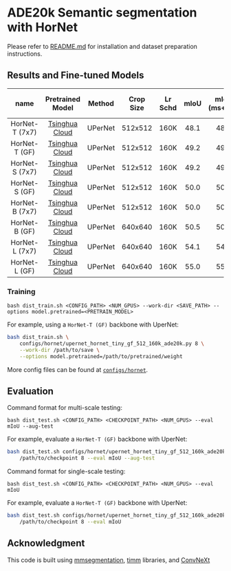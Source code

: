 # ADE20k Semantic segmentation with HorNet

 Please refer to [README.md](https://github.com/facebookresearch/ConvNeXt/tree/main/semantic_segmentation) for installation and dataset preparation instructions.

## Results and Fine-tuned Models

| name | Pretrained Model | Method | Crop Size | Lr Schd | mIoU | mIoU (ms+flip) | #params | FLOPs | Fine-tuned Model |
|:---:|:---:|:---:|:---:| :---:|:---:|:---:|:---:| :---:|:---:|
| HorNet-T (7x7) | [Tsinghua Cloud](https://cloud.tsinghua.edu.cn/f/1ca970586c6043709a3f/?dl=1) | UPerNet | 512x512 | 160K | 48.1 | 48.9 | 52M | 926G | [Tsinghua Cloud](https://cloud.tsinghua.edu.cn/f/55136f1d57074dcb894e/?dl=1) |
| HorNet-T (GF) | [Tsinghua Cloud](https://cloud.tsinghua.edu.cn/f/511faad0bde94dfcaa54/?dl=1) | UPerNet | 512x512 | 160K | 49.2 | 49.3 | 55M | 924G | [Tsinghua Cloud](https://cloud.tsinghua.edu.cn/f/5e1a6d01cd824f3b95f4/?dl=1) |
| HorNet-S (7x7) | [Tsinghua Cloud](https://cloud.tsinghua.edu.cn/f/46422799db2941f7b684/?dl=1) | UPerNet | 512x512 | 160K | 49.2 | 49.8 | 81M | 1030G | [Tsinghua Cloud](https://cloud.tsinghua.edu.cn/f/75aca9a8a67b4fd591ca/?dl=1) |
| HorNet-S (GF) | [Tsinghua Cloud](https://cloud.tsinghua.edu.cn/f/8405c984bf084d2ba85a/?dl=1) | UPerNet | 512x512 | 160K | 50.0 | 50.5 | 85M | 1027G | [Tsinghua Cloud](https://cloud.tsinghua.edu.cn/f/3e426d1b6f994907bb2c/?dl=1) |
| HorNet-B (7x7) | [Tsinghua Cloud](https://cloud.tsinghua.edu.cn/f/5c86cb3d655d4c17a959/?dl=1) | UPerNet | 512x512 | 160K | 50.0 | 50.5 | 121M | 1174G | [Tsinghua Cloud](https://cloud.tsinghua.edu.cn/f/543c70ce127440879374/?dl=1) |
| HorNet-B (GF) | [Tsinghua Cloud](https://cloud.tsinghua.edu.cn/f/6c84935e63b547f383fb/?dl=1) | UPerNet | 640x640 | 160K | 50.5 | 50.9 | 126M | 1171G | [Tsinghua Cloud](https://cloud.tsinghua.edu.cn/f/dd1ae599a8b3467d8dba/?dl=1) |
| HorNet-L (7x7) | [Tsinghua Cloud](https://cloud.tsinghua.edu.cn/f/4de41e26cb254c28a61a/?dl=1) | UPerNet | 640x640 | 160K | 54.1 | 54.5 | 232M | 2473G | [Tsinghua Cloud](https://cloud.tsinghua.edu.cn/f/a5180a5fa8c3437a8ffc/?dl=1) |
| HorNet-L (GF) | [Tsinghua Cloud](https://cloud.tsinghua.edu.cn/f/8679b6acf63c41e285d9/?dl=1) | UPerNet | 640x640 | 160K | 55.0 | 55.2 | 239M | 2465G | [Tsinghua Cloud](https://cloud.tsinghua.edu.cn/f/0c18efc723b14b9e841f/?dl=1) |

### Training

```
bash dist_train.sh <CONFIG_PATH> <NUM_GPUS> --work-dir <SAVE_PATH> --options model.pretrained=<PRETRAIN_MODEL>
```

For example, using a `HorNet-T (GF)` backbone with UperNet:
```bash
bash dist_train.sh \
    configs/hornet/upernet_hornet_tiny_gf_512_160k_ade20k.py 8 \
    --work-dir /path/to/save \
    --options model.pretrained=/path/to/pretrained/weight
```

More config files can be found at [`configs/hornet`](configs/hornet).


## Evaluation

Command format for multi-scale testing:
```
bash dist_test.sh <CONFIG_PATH> <CHECKPOINT_PATH> <NUM_GPUS> --eval mIoU --aug-test
```

For example, evaluate a `HorNet-T (GF)` backbone with UperNet:
```bash
bash dist_test.sh configs/hornet/upernet_hornet_tiny_gf_512_160k_ade20k.py \ 
    /path/to/checkpoint 8 --eval mIoU --aug-test
```

Command format for single-scale testing:
```
bash dist_test.sh <CONFIG_PATH> <CHECKPOINT_PATH> <NUM_GPUS> --eval mIoU
```

For example, evaluate a `HorNet-T (GF)` backbone with UperNet:
```bash
bash dist_test.sh configs/hornet/upernet_hornet_tiny_gf_512_160k_ade20k.py \ 
    /path/to/checkpoint 8 --eval mIoU
```

## Acknowledgment 

This code is built using [mmsegmentation](https://github.com/open-mmlab/mmsegmentation), [timm](https://github.com/rwightman/pytorch-image-models) libraries, and [ConvNeXt](https://github.com/facebookresearch/ConvNeXt)
